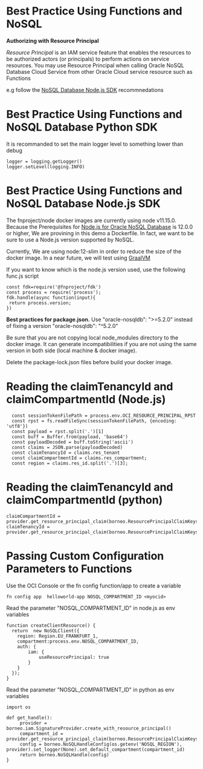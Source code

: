 # Best Practice Using Functions and NoSQL

**Authorizing with Resource Principal**

*Resource Principal* is an IAM service feature that enables the resources to
be authorized actors (or principals) to perform actions on service resources.
You may use Resource Principal when calling Oracle NoSQL Database Cloud
Service from other Oracle Cloud service resource such as Functions

e.g follow the [NoSQL Database Node.js SDK](https://github.com/oracle/nosql-node-sdk/blob/master/doc/guides/connect-cloud.md) recommnedations

# Best Practice Using Functions and NoSQL Database Python SDK

It is recommanded to set the main logger level to something lower than debug 
````
logger = logging.getLogger()
logger.setLevel(logging.INFO)
````

# Best Practice Using Functions and NoSQL Database Node.js SDK

The fnproject/node docker images are currently using node v11.15.0. Because the Prerequisites for [Node.js for Oracle NoSQL Database](https://github.com/oracle/nosql-node-sdk/blob/master/README.md) is 12.0.0 or higher, We are provining in this demo a Dockerfile. In fact, we want to be sure to use a Node.js version supported by NoSQL.

Currently, We are using node:12-slim in order to reduce the size of the docker image. In a near future, we will test using [GraalVM](https://www.graalvm.org/)

If you want to know which is the node.js version used, use the following func.js script

```` 
const fdk=require('@fnproject/fdk')
const process = require('process');
fdk.handle(async function(input){
 return process.version;
})
````

**Best practices for package.json.** Use "oracle-nosqldb": ">=5.2.0" instead of fixing a version "oracle-nosqldb": "^5.2.0" 

Be sure that you are not copying local node_modules directory to the docker image. It can generate incompatibilities if you are not using the same version in both side (local machine & docker image). 

Delete the package-lock.json files before build your docker image.


# Reading the claimTenancyId and claimCompartmentId (Node.js)

```` 
  const sessionTokenFilePath = process.env.OCI_RESOURCE_PRINCIPAL_RPST
  const rpst = fs.readFileSync(sessionTokenFilePath, {encoding: 'utf8'})
  const payload = rpst.split('.')[1]
  const buff = Buffer.from(payload, 'base64')
  const payloadDecoded = buff.toString('ascii')
  const claims = JSON.parse(payloadDecoded)
  const claimTenancyId = claims.res_tenant
  const claimCompartmentId = claims.res_compartment;
  const region = claims.res_id.split('.')[3];
```` 
# Reading the claimTenancyId and claimCompartmentId (python)

```` 
claimCompartmentId = provider.get_resource_principal_claim(borneo.ResourcePrincipalClaimKeys.COMPARTMENT_ID_CLAIM_KEY)
claimTenancyId = provider.get_resource_principal_claim(borneo.ResourcePrincipalClaimKeys.TENANT_ID_CLAIM_KEY)

```` 
# Passing Custom Configuration Parameters to Functions 

Use the OCI Console or the fn config function/app to create a variable
```` 
fn config app  helloworld-app NOSQL_COMPARTMENT_ID <myocid>
```` 

Read the parameter "NOSQL_COMPARTMENT_ID" in node.js as env variables

```` 
function createClientResource() {
  return  new NoSQLClient({
    region: Region.EU_FRANKFURT_1,
    compartment:process.env.NOSQL_COMPARTMENT_ID,
    auth: {
        iam: {
            useResourcePrincipal: true
        }
    }
  });
}
```` 

Read the parameter "NOSQL_COMPARTMENT_ID" in python as env variables

```` 
import os

def get_handle():
     provider = borneo.iam.SignatureProvider.create_with_resource_principal()
     compartment_id = provider.get_resource_principal_claim(borneo.ResourcePrincipalClaimKeys.COMPARTMENT_ID_CLAIM_KEY)
     config = borneo.NoSQLHandleConfig(os.getenv('NOSQL_REGION'), provider).set_logger(None).set_default_compartment(compartment_id)
     return borneo.NoSQLHandle(config)
}
```` 

